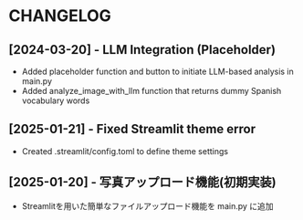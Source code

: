 # CHANGELOG

## [2024-03-20] - LLM Integration (Placeholder)
- Added placeholder function and button to initiate LLM-based analysis in main.py
- Added analyze_image_with_llm function that returns dummy Spanish vocabulary words

## [2025-01-21] - Fixed Streamlit theme error
- Created .streamlit/config.toml to define theme settings

## [2025-01-20] - 写真アップロード機能(初期実装)
- Streamlitを用いた簡単なファイルアップロード機能を main.py に追加
